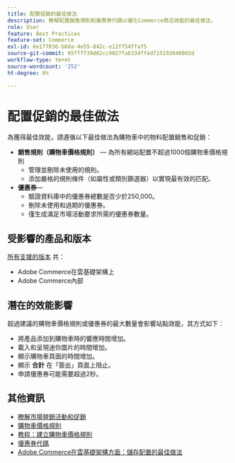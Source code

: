 ```yaml
---
title: 配置促銷的最佳做法
description: 瞭解配置銷售規則和優惠券代碼以優化Commerce商店效能的最佳做法。
role: User
feature: Best Practices
feature-set: Commerce
exl-id: 6e177836-b8da-4e55-842c-e12ff54ffaf5
source-git-commit: 95ffff39d82cc9027fa633dffedf15193040802d
workflow-type: tm+mt
source-wordcount: '252'
ht-degree: 0%

---
```


# 配置促銷的最佳做法

為獲得最佳效能，請遵循以下最佳做法為購物車中的物料配置銷售和促銷：

- **銷售規則（購物車價格規則）** — 為所有網站配置不超過1000個購物車價格規則
   - 管理並刪除未使用的規則。
   - 添加嚴格的規則條件（如屬性或類別篩選器）以實現最有效的匹配。
- **優惠券**—
   - 驗證資料庫中的優惠券總數是否少於250,000。
   - 刪除未使用和過期的優惠券。
   - 僅生成滿足市場活動要求所需的優惠券數量。

## 受影響的產品和版本

[所有支援的版本](../../../release/versions.md) 共：

- Adobe Commerce在雲基礎架構上
- Adobe Commerce內部

## 潛在的效能影響

超過建議的購物車價格規則或優惠券的最大數量會影響站點效能，其方式如下：

- 將產品添加到購物車時的響應時間增加。
- 載入和呈現迷你圖片的時間增加。
- 顯示購物車頁面的時間增加。
- 顯示 **合計** 在「簽出」頁面上阻止。
- 申請優惠券可能需要超過2秒。

## 其他資訊

- [瞭解市場營銷活動和促銷](https://devdocs.magento.com/cloud/configure/configure-best-practices.html#campaigns)
- [購物車價格規則](https://experienceleague.adobe.com/docs/commerce-admin/marketing/promotions/cart-rules/price-rules-cart.html)
- [教程：建立購物車價格規則](https://experienceleague.adobe.com/docs/commerce-learn/tutorials/marketing/cart-price-rules.html)
- [優惠券代碼](https://experienceleague.adobe.com/docs/commerce-admin/marketing/promotions/cart-rules/price-rules-cart-coupon.html)
- [Adobe Commerce在雲基礎架構方面：儲存配置的最佳做法](https://devdocs.magento.com/cloud/configure/configure-best-practices.html)

